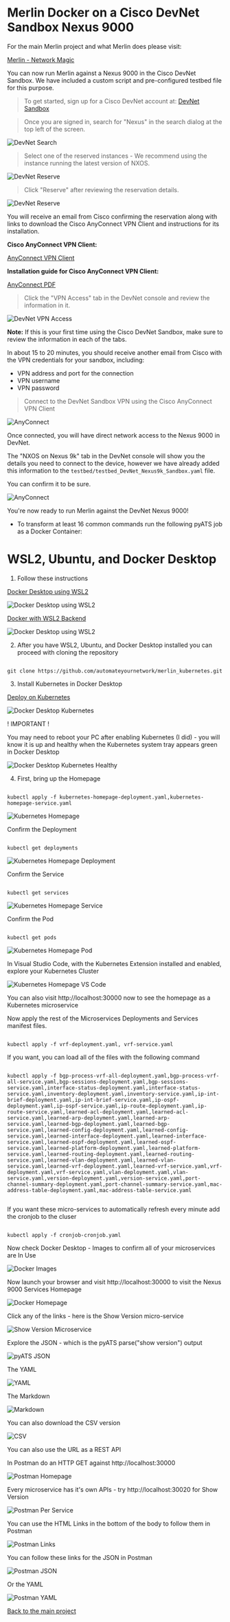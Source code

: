 # Merlin Docker on a Cisco DevNet Sandbox Nexus 9000

For the main Merlin project and what Merlin does please visit:

[Merlin - Network Magic](https://github.com/automateyournetwork/merlin)

You can now run Merlin against a Nexus 9000 in the Cisco DevNet Sandbox.  We have included a custom script and pre-configured testbed file for this purpose.

>To get started, sign up for a Cisco DevNet account at: [DevNet Sandbox](https://devnetsandbox.cisco.com/RM/Topology)

>Once you are signed in, search for "Nexus" in the search dialog at the top left of the screen.

![DevNet Search](images/03_devnetsb-01.png)

>Select one of the reserved instances - We recommend using the instance running the latest version of NXOS.

![DevNet Reserve](images/03_devnetsb-02.png)

>Click "Reserve" after reviewing the reservation details.

![DevNet Reserve](images/03_devnetsb-03.png)

You will receive an email from Cisco confirming the reservation along with links to download the Cisco AnyConnect VPN Client and instructions for its installation.

**Cisco AnyConnect VPN Client:**

[AnyConnect VPN Client](https://developer.cisco.com/site/sandbox/anyconnect/)

**Installation guide for Cisco AnyConnect VPN Client:**

[AnyConnect PDF](https://devnetsandbox.cisco.com/Docs/VPN_Access/AnyConnect_Installation_Guide.pdf)

>Click the "VPN Access" tab in the DevNet console and review the information in it.

![DevNet VPN Access](images/01_devnetsb-04.png)

**Note:** If this is your first time using the Cisco DevNet Sandbox, make sure to review the information in each of the tabs.

In about 15 to 20 minutes, you should receive another email from Cisco with the VPN credentials for your sandbox, including:

* VPN address and port for the connection
* VPN username
* VPN password

>Connect to the DevNet Sandbox VPN using the Cisco AnyConnect VPN Client

![AnyConnect](images/01_devnetsb-05.png)

Once connected, you will have direct network access to the Nexus 9000 in DevNet.

The "NXOS on Nexus 9k" tab in the DevNet console will show you the details you need to connect to the device, however we have already added this information to the `testbed/testbed_DevNet_Nexus9k_Sandbox.yaml` file.

You can confirm it to be sure.

![AnyConnect](images/03_devnetsb-06.png)

You're now ready to run Merlin against the DevNet Nexus 9000!

* To transform at least 16 common commands run the following pyATS job as a Docker Container:

# WSL2, Ubuntu, and Docker Desktop

1. Follow these instructions 

[Docker Desktop using WSL2](https://code.visualstudio.com/blogs/2020/03/02/docker-in-wsl2)

![Docker Desktop using WSL2](images/docker_wsl.PNG)

[Docker with WSL2 Backend](https://docs.docker.com/docker-for-windows/wsl/)

![Docker Desktop using WSL2](images/docker_wsl_backend.PNG)

2. After you have WSL2, Ubuntu, and Docker Desktop installed you can proceed with cloning the repository 

``` console

git clone https://github.com/automateyournetwork/merlin_kubernetes.git

```

3. Install Kubernetes in Docker Desktop 

[Deploy on Kubernetes](https://docs.docker.com/desktop/kubernetes/)

![Docker Desktop Kubernetes](images/enable_kubernetes.PNG)

! IMPORTANT ! 

You may need to reboot your PC after enabling Kubernetes (I did) - you will know it is up and healthy when the Kubernetes system tray appears green in Docker Desktop

![Docker Desktop Kubernetes Healthy](images/healthy_kube.PNG)

4. First, bring up the Homepage

``` console

kubectl apply -f kubernetes-homepage-deployment.yaml,kubernetes-homepage-service.yaml

```
![Kubernetes Homepage](images/kubectl_homepage01.PNG)

Confirm the Deployment

``` console

kubectl get deployments

```
![Kubernetes Homepage Deployment](images/kubectl_homepage02.PNG)

Confirm the Service

``` console

kubectl get services

```
![Kubernetes Homepage Service](images/kubectl_homepage03.PNG)

Confirm the Pod

``` console

kubectl get pods

```
![Kubernetes Homepage Pod](images/kubectl_homepage04.PNG)

In Visual Studio Code, with the Kubernetes Extension installed and enabled, explore your Kubernetes Cluster

![Kubernetes Homepage VS Code](images/kubectl_homepage05.PNG)

You can also visit http://localhost:30000 now to see the homepage as a Kubernetes microservice 

Now apply the rest of the Microservices Deployments and Services manifest files.

``` console

kubectl apply -f vrf-deployment.yaml, vrf-service.yaml

```

If you want, you can load all of the files with the following command

``` console

kubectl apply -f bgp-process-vrf-all-deployment.yaml,bgp-process-vrf-all-service.yaml,bgp-sessions-deployment.yaml,bgp-sessions-service.yaml,interface-status-deployment.yaml,interface-status-service.yaml,inventory-deployment.yaml,inventory-service.yaml,ip-int-brief-deployment.yaml,ip-int-brief-service.yaml,ip-ospf-deployment.yaml,ip-ospf-service.yaml,ip-route-deployment.yaml,ip-route-service.yaml,learned-acl-deployment.yaml,learned-acl-service.yaml,learned-arp-deployment.yaml,learned-arp-service.yaml,learned-bgp-deployment.yaml,learned-bgp-service.yaml,learned-config-deployment.yaml,learned-config-service.yaml,learned-interface-deployment.yaml,learned-interface-service.yaml,learned-ospf-deployment.yaml,learned-ospf-service.yaml,learned-platform-deployment.yaml,learned-platform-service.yaml,learned-routing-deployment.yaml,learned-routing-service.yaml,learned-vlan-deployment.yaml,learned-vlan-service.yaml,learned-vrf-deployment.yaml,learned-vrf-service.yaml,vrf-deployment.yaml,vrf-service.yaml,vlan-deployment.yaml,vlan-service.yaml,version-deployment.yaml,version-service.yaml,port-channel-summary-deployment.yaml,port-channel-summary-service.yaml,mac-address-table-deployment.yaml,mac-address-table-service.yaml


```

If you want these micro-services to automatically refresh every minute add the cronjob to the cluser 


``` console

kubectl apply -f cronjob-cronjob.yaml

```

Now check Docker Desktop - Images to confirm all of your microservices are In Use 

![Docker Images](images/images.PNG)

Now launch your browser and visit http://localhost:30000 to visit the Nexus 9000 Services Homepage

![Docker Homepage](images/docker_homepage.PNG)

Click any of the links - here is the Show Version micro-service

![Show Version Microservice](images/show_version_microservice.PNG)

Explore the JSON - which is the pyATS parse("show version") output 

![pyATS JSON](images/version_json.PNG)

The YAML 

![YAML](images/version_yaml.PNG)

The Markdown

![Markdown](images/version_md.PNG)

You can also download the CSV version

![CSV](images/ver_csv.PNG)

You can also use the URL as a REST API 

In Postman do an HTTP GET against http://localhost:30000

![Postman Homepage](images/postman01.PNG)

Every microservice has it's own APIs - try http://localhost:30020 for Show Version

![Postman Per Service](images/postman02.PNG)

You can use the HTML Links in the bottom of the body to follow them in Postman 

![Postman Links](images/postman03.PNG)

You can follow these links for the JSON in Postman

![Postman JSON](images/postman04.PNG)

Or the YAML 

![Postman YAML](images/postman05.PNG)

[Back to the main project](https://github.com/automateyournetwork/merlin)
